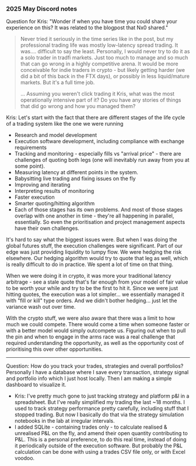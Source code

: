 ### 2025 May Discord notes

Question for Kris: "Wonder if when you have time you could share your experience on this? It was related to the blogpost that Nx0 shared."

> Never tried it seriously in the time series like in the post, but my professional trading life was mostly low-latency spread trading. It was.... difficult to say the least. Personally, I would never try to do it as a solo trader in tradfi markets. Just too much to manage and so much that can go wrong in a highly competitive arena. It would be more conceivable for indie traders in crypto - but likely getting harder (we did a bit of this back in the FTX days), or possibly in less liquid/mature markets. But it's a full time job.
>
> ... Assuming you weren't click trading it Kris, what was the most operationally intensive part of it? Do you have any stories of things that did go wrong and how you managed them?

Kris: Let's start with the fact that there are different stages of the life cycle of a trading system like the one we were running
- Research and model development
- Execution software development, including compliance with exchange requirements
- Tracking and monitoring - especially fills vs "arrival price" - there are challenges of quoting both legs (one will inevitably run away from you at some point).
- Measuring latency at different points in the system.
- Babysitting live trading and fixing issues on the fly
- Improving and iterating 
- Interpreting results of monitoring 
- Faster execution
- Smarter quoting/hitting algorithm
- Each of those stages has its own problems. And most of those stages overlap with one another in time - they're all happening in parallel, essentially. So even the prioritisation and project management aspects have their own challenges. 

It's hard to say what the biggest issues were. But when I was doing the global futures stuff, the execution challenges were significant. Part of our edge was just providing liquidity to lumpy flow. We were hedging the risk elsewhere. Our hedging algorithm would try to quote that leg as well, which is really difficult to do in practice. We spent a lot of time on that thing. 

When we were doing it in crypto, it was more your traditional latency arbitrage - see a stale quote that's far enough from your model of fair value to be worth your while and try to be the first to hit it. Since we were just hitting quotes, the execution was a lot simpler... we essentially managed it with "fill or kill" type orders. And we didn't bother hedging... just let the variance wash out over time. 

With the crypto stuff, we were also aware that there was a limit to how much we could compete. There would come a time when someone faster or with a better model would simply outcompete us. Figuring out when to pull the pin and when to engage in the arms race was a real challenge that required understanding the opportunity, as well as the opportunity cost of prioritising this over other opportunities.

---

Question: How do you track your trades, strategies and overall portfolios? Personally I have a database where I save every transaction, strategy signal and portfolio info which I just host locally. Then I am making a simple dashboard to visualize it.
- Kris: I've pretty much gone to just tracking strategy and platform p&l in a spreadsheet. But I've really simplified my trading the last ~18 months. I used to track strategy performance pretty carefully, including stuff that I stopped trading. But now I basically do that via the strategy simulation notebooks in the lab at irregular intervals.
- I added SQLite - containing trades only - to calculate realised & unrealised P&L on the fly, and amend their open quantity contributing to P&L. This is a personal preference, to do this real time, instead of doing it periodically outside of the execution software. But probably the P&L calculation can be done with using a trades CSV file only, or with Excel voodoo.
